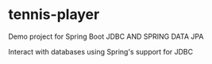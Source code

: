 # tennis-player
Demo project for Spring Boot JDBC AND SPRING DATA JPA

Interact with databases using Spring's support for JDBC